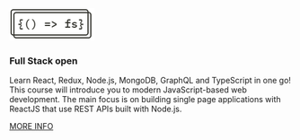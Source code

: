 <p>
  <a href="" rel="noopener">
 <img src="./logo.png" alt="Project logo"></a>
</p>

<h3>Full Stack open</h3>

<p> Learn React, Redux, Node.js, MongoDB, GraphQL and TypeScript in one go! This course will introduce you to modern JavaScript-based web development. The main focus is on building single page applications with ReactJS that use REST APIs built with Node.js.
</p>

[MORE INFO](https://fullstackopen.com/)